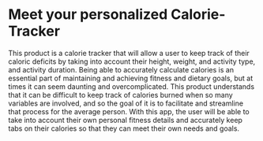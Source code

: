# Meet your personalized Calorie-Tracker
This product is a calorie tracker that will allow a user to keep track of their caloric deficits by taking into account their height, weight, and activity type, and activity duration. Being able to accurately calculate calories is an essential part of maintaining and achieving fitness and dietary goals, but at times it can seem daunting and overcomplicated. This product understands that it can be difficult to keep track of calories burned when so many variables are involved, and so the goal of it is to facilitate and streamline that process for the average person. With this app, the user will be able to take into account their own personal fitness details and accurately keep tabs on their calories so that they can meet their own needs and goals. 
